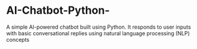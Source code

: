 # AI-Chatbot-Python-
A simple AI-powered chatbot built using Python. It responds to user inputs with basic conversational replies using natural language processing (NLP) concepts
